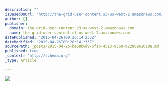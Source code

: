 ```yaml
---
description: ""
isBasedOnUrl: "http://the-grid-user-content.s3-us-west-2.amazonaws.com/6aa8c119-8945-4d6a-8079-54a474559459.jpg"
author: []
publisher:
  domain: the-grid-user-content.s3-us-west-2.amazonaws.com
  name: the-grid-user-content.s3-us-west-2.amazonaws.com
datePublished: "2015-04-26T00:26:14.233Z"
dateModified: "2015-04-26T00:26:14.233Z"
sourcePath: _posts/2015-04-26-be68b6d9-5f1b-4513-9569-b2296961010a.md
published: true
_context: "http://schema.org"
_type: Article

---
```

![](http://the-grid-user-content.s3-us-west-2.amazonaws.com/6aa8c119-8945-4d6a-8079-54a474559459.jpg)